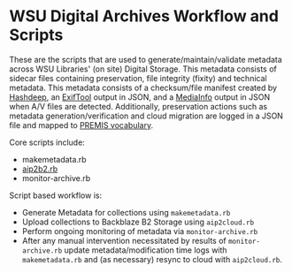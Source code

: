 # WSU Digital Archives Workflow and Scripts

These are the scripts that are used to generate/maintain/validate metadata across WSU Libraries' (on site) Digital Storage. This metadata consists of sidecar files containing preservation, file integrity (fixity) and technical metadata. This metadata consists of a checksum/file manifest created by [Hashdeep](http://md5deep.sourceforge.net/start-hashdeep.html), an [ExifTool](https://www.sno.phy.queensu.ca/~phil/exiftool/) output in JSON, and a [MediaInfo](https://mediaarea.net/en/MediaInfo) output in JSON when A/V files are detected. Additionally, preservation actions such as metadata generation/verification and cloud migration are logged in a JSON file and mapped to [PREMIS vocabulary](http://id.loc.gov/vocabulary/preservation/eventType.html). 

Core scripts include:
* makemetadata.rb
* [aip2b2.rb](https://github.com/WSU-CDSC/microservices/blob/master/Resources/aip2b2.md)
* monitor-archive.rb

Script based workflow is:
* Generate Metadata for collections using `makemetadata.rb`
* Upload collections to Backblaze B2 Storage using `aip2cloud.rb`
* Perform ongoing monitoring of metadata via `monitor-archive.rb`
* After any manual intervention necessitated by results of `monitor-archive.rb` update metadata/modification time logs with `makemetadata.rb` and (as necessary) resync to cloud with `aip2cloud.rb`.


